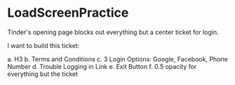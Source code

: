 # LoadScreenPractice

Tinder's opening page blocks out everything but a center ticket for login. 

I want to build this ticket:

a. H3
b. Terms and Conditions
c. 3 Login Options: Google, Facebook, Phone Number
d. Trouble Logging in Link
e. Exit Button 
f. 0.5 opacity for everything but the ticket 

